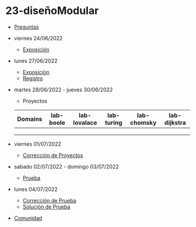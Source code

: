 # 23-diseñoModular

- [Preguntas](https://escuela.it/master-programacion-diseno-software)
- viernes 24/06/2022
  - [Exposición](https://escuela.it/master-programacion-diseno-software)
- lunes 27/06/2022
  - [Exposición](https://escuela.it/master-programacion-diseno-software)
  - [Registro](https://forms.gle/LeQCLSDkWS5J4YDq7)
- martes 28/06/2022 - jueves 30/06/2022
  - Proyectos
  
  |Domains|lab-boole|lab-lovalace|lab-turing|lab-chomsky|lab-dijkstra|
  |-------|---------|------------|----------|-----------|--------------|
  |       |         |            |          |           |              |
  |       |         |            |          |           |              |
  |       |         |            |          |           |              |
- viernes 01/07/2022
  - [Corrección de Proyectos](https://escuela.it/master-programacion-diseno-software)
- sabado 02/07/2022 - domingo 03/07/2022
  - [Prueba](https://forms.gle/ZQLSit77S5KyYD5P7)
- lunes 04/07/2022
  - [Corrección de Prueba](https://escuela.it/master-programacion-diseno-software)
  - [Solución de Prueba](https://docs.google.com/spreadsheets/d/1Uwtqa5VdD5wK2X7eLgkS6_th16aPnsW8pa5Ft2TyLPo/edit#gid=0)
- [Comunidad](https://app.slack.com/client/T02S3KYD464/C02TYPZBU2Y)